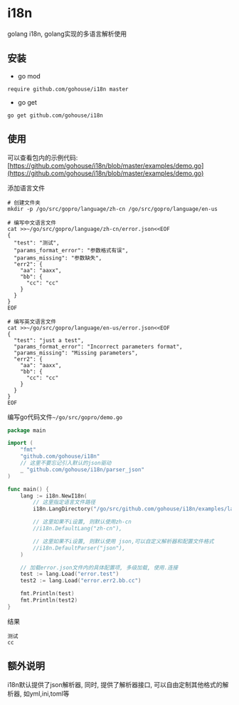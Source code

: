 # i18n
golang i18n, golang实现的多语言解析使用

## 安装
- go mod
```shell script
require github.com/gohouse/i18n master
```
- go get
```shell script
go get github.com/gohouse/i18n
```

## 使用
可以查看包内的示例代码: [https://github.com/gohouse/i18n/blob/master/examples/demo.go](https://github.com/gohouse/i18n/blob/master/examples/demo.go)  

添加语言文件
```shell script
# 创建文件夹
mkdir -p /go/src/gopro/language/zh-cn /go/src/gopro/language/en-us

# 编写中文语言文件
cat >>~/go/src/gopro/language/zh-cn/error.json<<EOF
{
  "test": "测试",
  "params_format_error": "参数格式有误",
  "params_missing": "参数缺失",
  "err2": {
    "aa": "aaxx",
    "bb": {
      "cc": "cc"
    }
  }
}
EOF

# 编写英文语言文件
cat >>~/go/src/gopro/language/en-us/error.json<<EOF
{
  "test": "just a test",
  "params_format_error": "Incorrect parameters format",
  "params_missing": "Missing parameters",
  "err2": {
    "aa": "aaxx",
    "bb": {
      "cc": "cc"
    }
  }
}
EOF
```
编写go代码文件`~/go/src/gopro/demo.go`
```go
package main

import (
	"fmt"
	"github.com/gohouse/i18n"
	// 这里不要忘记引入默认的json驱动
	_ "github.com/gohouse/i18n/parser_json"
)

func main() {
	lang := i18n.NewI18n(
		// 这里指定语言文件路径
		i18n.LangDirectory("/go/src/github.com/gohouse/i18n/examples/language"),

		// 这里如果不i设置, 则默认使用zh-cn
		//i18n.DefaultLang("zh-cn"),

		// 这里如果不i设置, 则默认使用 json,可以自定义解析器和配置文件格式
		//i18n.DefaultParser("json"),
	)

	// 加载error.json文件内的具体配置项, 多级加载, 使用.连接
	test := lang.Load("error.test")
	test2 := lang.Load("error.err2.bb.cc")

	fmt.Println(test)
	fmt.Println(test2)
}
```
结果
```shell script
测试
cc
```

## 额外说明
i18n默认提供了json解析器, 同时, 提供了解析器接口, 可以自由定制其他格式的解析器, 如yml,ini,toml等